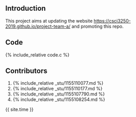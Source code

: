 ## Introduction
This project aims at updating the website https://csci3250-2019.github.io/project-team-a/ and promoting this repo.

## Code
{% include_relative code.c %}

## Contributors
1. {% include_relative _stu/1155110077.md %}
2. {% include_relative _stu/1155110177.md %}
3. {% include_relative _stu/1155107790.md %}
4. {% include_relative _stu/1155108254.md %}

{{ site.time }}
